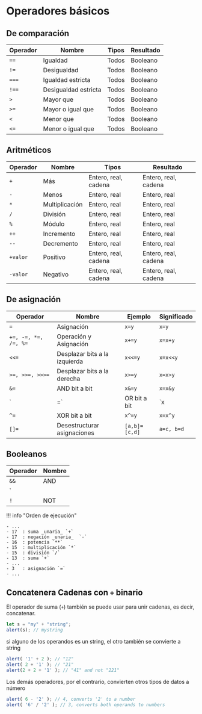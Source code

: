 # Operadores básicos

## De comparación

| Operador | Nombre               | Tipos | Resultado |
|----------|----------------------|-------|-----------|
| `==`     | Igualdad             | Todos | Booleano  |
| `!=`     | Desigualdad          | Todos | Booleano  |
| `===`    | Igualdad estricta    | Todos | Booleano  |
| `!==`    | Desigualdad estricta | Todos | Booleano  |
| `>`      | Mayor que            | Todos | Booleano  |
| `>=`     | Mayor o igual que    | Todos | Booleano  |
| `<`      | Menor que            | Todos | Booleano  |
| `<=`     | Menor o igual que    | Todos | Booleano  |

## Aritméticos

| Operador | Nombre         | Tipos                | Resultado            |
|----------|----------------|----------------------|----------------------|
| `+`      | Más            | Entero, real, cadena | Entero, real, cadena |
| `-`      | Menos          | Entero, real         | Entero, real         |
| `*`      | Multiplicación | Entero, real         | Entero, real         |
| `/`      | División       | Entero, real         | Entero, real         |
| `%`      | Módulo         | Entero, real         | Entero, real         |
| `++`     | Incremento     | Entero, real         | Entero, real         |
| `--`     | Decremento     | Entero, real         | Entero, real         |
| `+valor` | Positivo       | Entero, real, cadena | Entero, real, cadena |
| `-valor` | Negativo       | Entero, real, cadena | Entero, real, cadena |

## De asignación

| Operador             | Nombre                        | Ejemplo       | Significado |
|----------------------|-------------------------------|---------------|-------------|
| `=`                  | Asignación                    | `x=y`         | `x=y`       |
| `+=, -=, *=, /=, %=` | Operación y Asignación        | `x+=y`        | `x=x+y`     |
| `<<=`                | Desplazar bits a la izquierda | `x<<=y`       | `x=x<<y`    |
| `>=, >>=, >>>=`      | Desplazar bits a la derecha   | `x>=y`        | `x=x>y`     |
| `&=`                 | AND bit a bit                 | `x&=y`        | `x=x&y`     |
| `                    | =`                            | OR bit a bit  | `x          | =y` | `x=x | y` |
| `^=`                 | XOR bit a bit                 | `x^=y`        | `x=x^y`     |
| `[]=`                | Desestructurar asignaciones   | `[a,b]=[c,d]` | `a=c, b=d`  |

## Booleanos

| Operador | Nombre |
|----------|--------|
| `&&`     | AND    |
| `||`     | OR     |
| `!`      | NOT    |

!!! info "Orden de ejecución"

    - ...
    - 17  : suma _unaria_ `+`
    - 17  : negación _unaria_  `-`
    - 16  : potencia `**`
    - 15  : multiplicación `*`
    - 15  : división `/`
    - 13  : suma `+`
    - ...
    - 3   : asignación `=`
    - ... 

## Concatenera Cadenas con `+` binario

El operador de suma (`+`) también se puede usar para unir cadenas, es decir, concatenar.

```javascript
let s = "my" + "string";
alert(s); // mystring
```

si alguno de los operandos es un string, el otro también se convierte a string

```javascript
alert( '1' + 2 ); // "12"
alert( 2 + '1' ); // "21"
alert(2 + 2 + '1' ); // "41" and not "221"
```

Los demás operadores, por el contrario, convierten otros tipos de datos a número

```javascript
alert( 6 - '2' ); // 4, converts '2' to a number
alert( '6' / '2' ); // 3, converts both operands to numbers
```
